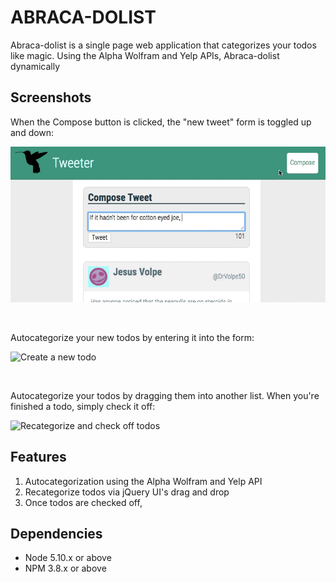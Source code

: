 # ABRACA-DOLIST

Abraca-dolist is a single page web application that categorizes your todos like magic. Using the Alpha Wolfram and Yelp APIs, Abraca-dolist dynamically 

## Screenshots
When the Compose button is clicked, the "new tweet" form is toggled up and down:

![GIF displaying the toggle effect on the Compose button](https://github.com/lavieenrosy/tweeter/blob/master/docs/compose-toggle.gif?raw=true)

<br/>

Autocategorize your new todos by entering it into the form:

![Create a new todo](https://github.com/lavieenrosy/abraca-dolist/blob/feature/screenshots/docs/create-todo.gif?raw=true)

<br/>

Autocategorize your todos by dragging them into another list. When you're finished a todo, simply check it off:

![Recategorize and check off todos](https://github.com/lavieenrosy/abraca-dolist/blob/feature/screenshots/docs/recategorize-and-check.gif?raw=true)

## Features

1. Autocategorization using the Alpha Wolfram and Yelp API
2. Recategorize todos via jQuery UI's drag and drop 
3. Once todos are checked off, 

## Dependencies

- Node 5.10.x or above
- NPM 3.8.x or above
